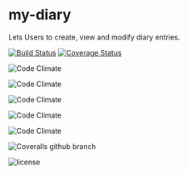 # my-diary
Lets Users to create, view and modify diary entries.

[![Build Status](https://travis-ci.org/obulaworld/my-diary.svg?branch=staging)](https://travis-ci.org/obulaworld/my-diary)
[![Coverage Status](https://coveralls.io/repos/github/obulaworld/my-diary/badge.svg?branch=staging)](https://coveralls.io/github/obulaworld/my-diary?branch=staging)

![Code Climate](https://img.shields.io/codeclimate/coverage/obulaworld/my-diary.svg)

![Code Climate](https://img.shields.io/codeclimate/coverage-letter/obulaworld/my-diary.svg)

![Code Climate](https://img.shields.io/codeclimate/tech-debt/obulaworld/my-diary.svg)

![Code Climate](https://img.shields.io/codeclimate/maintainability/angular/angular.js.svg)

![Code Climate](https://img.shields.io/codeclimate/issues/twbs/bootstrap.svg)

![Coveralls github branch](https://img.shields.io/coveralls/github/obulaworld/my-diary/staging.svg)

![license](https://img.shields.io/github/license/obulaworld/my-diary.svg)



